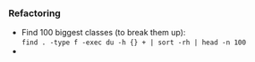 ### Refactoring

* Find 100 biggest classes (to break them up): \
  `find . -type f -exec du -h {} + | sort -rh | head -n 100`
* 
